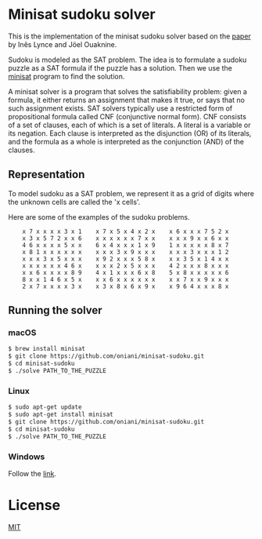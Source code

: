 # Minisat sudoku solver

This is the implementation of the minisat sudoku solver based on the [paper](https://pdfs.semanticscholar.org/535d/06391275618a7b913d1c98a1353286db8d74.pdf) by Inês Lynce and Jöel Ouaknine.

Sudoku is modeled as the SAT problem. The idea is to formulate a sudoku puzzle as a SAT formula if the puzzle has a solution. Then we use the [minisat](http://minisat.se/) program to find the solution.

A minisat solver is a program that solves the satisfiability problem: given a formula, it either returns an assignment that makes it true, or says that no such assignment exists. SAT solvers typically use a restricted form of propositional formula called CNF (conjunctive normal form). CNF consists of a set of clauses, each of which is a set of literals. A literal is a variable or its negation. Each clause is interpreted as the disjunction (OR) of its literals, and the formula as a whole is interpreted as the conjunction (AND) of the clauses.


## Representation
To model sudoku as a SAT problem, we represent it as a grid of digits where the unknown cells
are called the 'x cells'.

Here are some of the examples of the sudoku problems.

```
    x 7 x x x x 3 x 1    x 7 x 5 x 4 x 2 x    x 6 x x x 7 5 2 x
    x 3 x 5 7 2 x x 6    x x x x x x 7 x x    x x x 9 x x 6 x x
    4 6 x x x x 5 x x    6 x 4 x x x 1 x 9    1 x x x x x 8 x 7
    x 8 1 x x x x x x    x x x 3 x 9 x x x    x x x 3 x x x 1 2
    x x x 3 x 5 x x x    x 9 2 x x x 5 8 x    x x 3 5 x 1 4 x x
    x x x x x x 4 6 x    x x x 2 x 5 x x x    4 2 x x x 8 x x x
    x x 6 x x x x 8 9    4 x 1 x x x 6 x 8    5 x 8 x x x x x 6
    8 x x 1 4 6 x 5 x    x x 6 x x x x x x    x x 7 x x 9 x x x
    2 x 7 x x x x 3 x    x 3 x 8 x 6 x 9 x    x 9 6 4 x x x 8 x
```


## Running the solver

### macOS
```bash
$ brew install minisat
$ git clone https://github.com/oniani/minisat-sudoku.git
$ cd minisat-sudoku
$ ./solve PATH_TO_THE_PUZZLE
```

### Linux
```bash
$ sudo apt-get update
$ sudo apt-get install minisat 
$ git clone https://github.com/oniani/minisat-sudoku.git
$ cd minisat-sudoku
$ ./solve PATH_TO_THE_PUZZLE
```

### Windows
Follow the [link](http://web.cecs.pdx.edu/~hook/logicw11/Assignments/MinisatOnWindows.html).

# License
[MIT](https://github.com/oniani/minisat-sudoku/blob/master/LICENSE)
